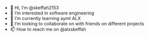 - 👋 Hi, I’m @skeffah2153
- 👀 I’m interested in software engineering 
- 🌱 I’m currently learning aymt ALX
- 💞️ I’m looking to collaborate on with friends on different projects
- 📫 How to reach me on @alxskeffah 

<!---
skeffah2153/skeffah2153 is a ✨ special ✨ repository because its `README.md` (this file) appears on your GitHub profile.
You can click the Preview link to take a look at your changes.
--->
